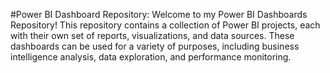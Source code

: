 #Power BI Dashboard Repository:
Welcome to my Power BI Dashboards Repository! This repository contains a collection of Power BI projects, each with their own set of reports, visualizations, and data sources.
These dashboards can be used for a variety of purposes, including business intelligence analysis, data exploration, and performance monitoring.
